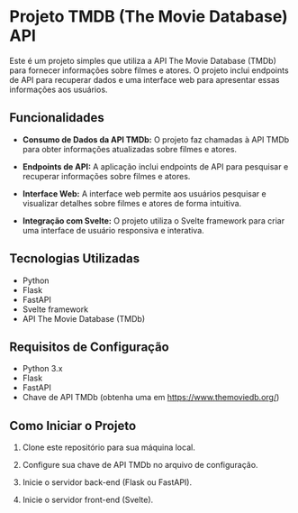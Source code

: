 # Projeto TMDB (The Movie Database) API 

Este é um projeto simples que utiliza a API The Movie Database (TMDb) para fornecer informações sobre filmes e atores. O projeto inclui endpoints de API para recuperar dados e uma interface web para apresentar essas informações aos usuários.

## Funcionalidades

- **Consumo de Dados da API TMDb:** O projeto faz chamadas à API TMDb para obter informações atualizadas sobre filmes e atores.

- **Endpoints de API:** A aplicação inclui endpoints de API para pesquisar e recuperar informações sobre filmes e atores.

- **Interface Web:** A interface web permite aos usuários pesquisar e visualizar detalhes sobre filmes e atores de forma intuitiva.

- **Integração com Svelte:** O projeto utiliza o Svelte framework para criar uma interface de usuário responsiva e interativa.

## Tecnologias Utilizadas

- Python
- Flask
- FastAPI
- Svelte framework
- API The Movie Database (TMDb)

## Requisitos de Configuração

- Python 3.x
- Flask
- FastAPI
- Chave de API TMDb (obtenha uma em https://www.themoviedb.org/)

## Como Iniciar o Projeto

1. Clone este repositório para sua máquina local.

2. Configure sua chave de API TMDb no arquivo de configuração.

3. Inicie o servidor back-end (Flask ou FastAPI).

4. Inicie o servidor front-end (Svelte).

